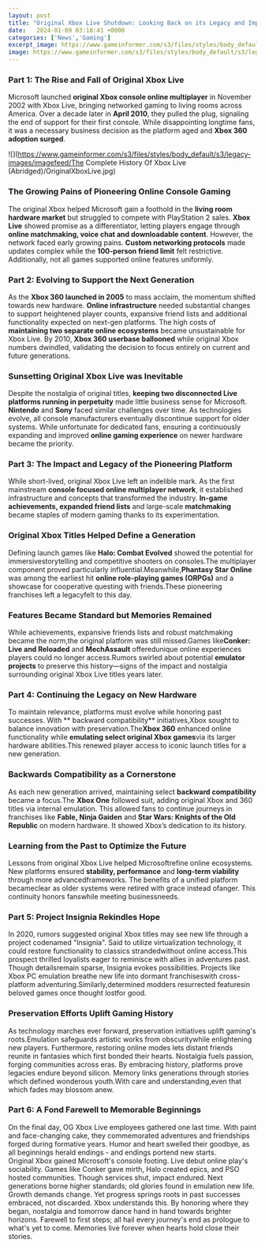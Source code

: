 ```yaml
---
layout: post
title: "Original Xbox Live Shutdown: Looking Back on its Legacy and Impact"
date:   2024-01-09 03:18:41 +0000
categories: ['News','Gaming']
excerpt_image: https://www.gameinformer.com/s3/files/styles/body_default/s3/legacy-images/imagefeed/The Complete History Of Xbox Live (Abridged)/OriginalXboxLive.jpg
image: https://www.gameinformer.com/s3/files/styles/body_default/s3/legacy-images/imagefeed/The Complete History Of Xbox Live (Abridged)/OriginalXboxLive.jpg
---
```


### Part 1: The Rise and Fall of Original Xbox Live
Microsoft launched **original Xbox console online multiplayer** in November 2002 with Xbox Live, bringing networked gaming to living rooms across America. Over a decade later in **April 2010**, they pulled the plug, signaling the end of support for their first console.  While disappointing longtime fans, it was a necessary business decision as the platform aged and **Xbox 360 adoption surged**. 

![](https://www.gameinformer.com/s3/files/styles/body_default/s3/legacy-images/imagefeed/The Complete History Of Xbox Live (Abridged)/OriginalXboxLive.jpg)
### The Growing Pains of Pioneering Online Console Gaming
The original Xbox helped Microsoft gain a foothold in the **living room hardware market** but struggled to compete with PlayStation 2 sales. **Xbox Live** showed promise as a differentiator, letting players engage through **online matchmaking, voice chat and downloadable content**. However, the network faced early growing pains. **Custom networking protocols** made updates complex while the **100-person friend limit** felt restrictive. Additionally, not all games supported online features uniformly.
### Part 2: Evolving to Support the Next Generation
As the **Xbox 360 launched in 2005** to mass acclaim, the momentum shifted towards new hardware. **Online infrastructure** needed substantial changes to support heightened player counts, expansive friend lists and additional functionality expected on next-gen platforms. The high costs of **maintaining two separate online ecosystems** became unsustainable for Xbox Live. By 2010, **Xbox 360 userbase ballooned** while original Xbox numbers dwindled, validating the decision to focus entirely on current and future generations. 
### Sunsetting Original Xbox Live was Inevitable
Despite the nostalgia of original titles, **keeping two disconnected Live platforms running in perpetuity** made little business sense for Microsoft. **Nintendo** and **Sony** faced similar challenges over time. As technologies evolve, all console manufacturers eventually discontinue support for older systems. While unfortunate for dedicated fans, ensuring a continuously expanding and improved **online gaming experience** on newer hardware became the priority.
### Part 3: The Impact and Legacy of the Pioneering Platform
While short-lived, original Xbox Live left an indelible mark. As the first mainstream **console focused online multiplayer network**, it established infrastructure and concepts that transformed the industry. **In-game achievements, expanded friend lists** and large-scale **matchmaking** became staples of modern gaming thanks to its experimentation. 
### Original Xbox Titles Helped Define a Generation 
Defining launch games like **Halo: Combat Evolved** showed the potential for immersivestorytelling and competitive shooters on consoles.The multiplayer component proved particularly influential.Meanwhile,**Phantasy Star Online** was among the earliest hit **online role-playing games (ORPGs)** and a showcase for cooperative questing with friends.These pioneering franchises left a legacyfelt to this day.
### Features Became Standard but Memories Remained
While achievements, expansive friends lists and robust matchmaking became the norm,the original platform was still missed.Games like**Conker: Live and Reloaded** and **MechAssault** offeredunique online experiences players could no longer access.Rumors swirled about potential **emulator projects** to preserve this history—signs of the impact and nostalgia surrounding original Xbox Live titles years later.
### Part 4: Continuing the Legacy on New Hardware
To maintain relevance, platforms must evolve while honoring past successes. With ** backward compatibility** initiatives,Xbox sought to balance innovation with preservation.The**Xbox 360** enhanced online functionality while **emulating select original Xbox games**via its larger hardware abilities.This renewed player access to iconic launch titles for a new generation.
### Backwards Compatibility as a Cornerstone
As each new generation arrived, maintaining select **backward compatibility** became a focus.The **Xbox One** followed suit, adding original Xbox and 360 titles via internal emulation. This allowed fans to continue journeys in franchises like **Fable, Ninja Gaiden** and **Star Wars: Knights of the Old Republic** on modern hardware. It showed Xbox’s dedication to its history.
### Learning from the Past to Optimize the Future 
Lessons from original Xbox Live helped Microsoftrefine online ecosystems. New platforms ensured **stability, performance** and **long-term viability** through more advancedframeworks. The benefits of a unified platform becameclear as older systems were retired with grace instead ofanger. This continuity honors fanswhile meeting businessneeds.
### Part 5: Project Insignia Rekindles Hope
In 2020, rumors suggested original Xbox titles may see new life through a project codenamed "Insignia". Said to utilize virtualization technology, it could restore functionality to classics strandedwithout online access.This prospect thrilled loyalists eager to reminisce with allies in adventures past. 
Though detailsremain sparse, Insignia evokes possibilities. Projects like Xbox PC emulation breathe new life into dormant franchiseswith cross-platform adventuring.Similarly,determined modders resurrected featuresin beloved games once thought lostfor good.
### Preservation Efforts Uplift Gaming History  
As technology marches ever forward, preservation initiatives uplift gaming's roots.Emulation safeguards artistic works from obscuritywhile enlightening new players. Furthermore, restoring online modes lets distant friends reunite in fantasies which first bonded their hearts. Nostalgia fuels passion, forging communities across eras.
By embracing history, platforms prove legacies endure beyond silicon. Memory links generations through stories which defined wonderous youth.With care and understanding,even that which fades may blossom anew.
### Part 6: A Fond Farewell to Memorable Beginnings 
On the final day, OG Xbox Live employees gathered one last time. With paint and face-changing cake, they commemorated adventures and friendships forged during formative years. Humor and heart swelled their goodbye, as all beginnings herald endings - and endings portend new starts.  
Original Xbox gained Microsoft's console footing. Live debut online play's sociability. Games like Conker gave mirth, Halo created epics, and PSO hosted communities. Though services shut, impact endured. Next generations borne higher standards; old glories found in emulation new life. 
Growth demands change. Yet progress springs roots in past successes embraced, not discarded. Xbox understands this. By honoring where they began, nostalgia and tomorrow dance hand in hand towards brighter horizons. Farewell to first steps; all hail every journey's end as prologue to what's yet to come. Memories live forever when hearts hold close their stories.